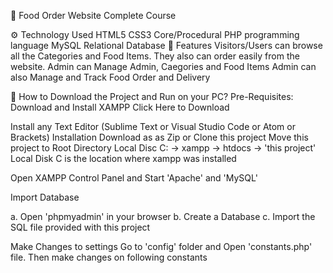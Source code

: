 🥘 Food Order Website Complete Course

⚙️ Technology Used
HTML5
CSS3
Core/Procedural PHP programming language
MySQL Relational Database
🧰 Features
Visitors/Users can browse all the Categories and Food Items.
They also can order easily from the website.
Admin can Manage Admin, Caegories and Food Items
Admin can also Manage and Track Food Order and Delivery



📖 How to Download the Project and Run on your PC?
Pre-Requisites:
Download and Install XAMPP
Click Here to Download

Install any Text Editor (Sublime Text or Visual Studio Code or Atom or Brackets)
Installation
Download as as Zip or Clone this project
Move this project to Root Directory
Local Disc C: -> xampp -> htdocs -> 'this project'
Local Disk C is the location where xampp was installed

Open XAMPP Control Panel and Start 'Apache' and 'MySQL'

Import Database

a. Open 'phpmyadmin' in your browser b. Create a Database c. Import the SQL file provided with this project

Make Changes to settings
Go to 'config' folder and Open 'constants.php' file. Then make changes on following constants

<?php 
//Start Session
session_start();

//Create Constants to Store Non Repeating Values
define('SITEURL', 'http://localhost/food-order/'); //Update the home URL of the project if you have changed port number or it's live on server
define('LOCALHOST', 'localhost');
define('DB_USERNAME', 'root');
define('DB_PASSWORD', '');
define('DB_NAME', 'food-order');
    
$conn = mysqli_connect(LOCALHOST, DB_USERNAME, DB_PASSWORD) or die(mysqli_error()); //Database Connection
$db_select = mysqli_select_db($conn, DB_NAME) or die(mysqli_error()); //SElecting Database 

?>
